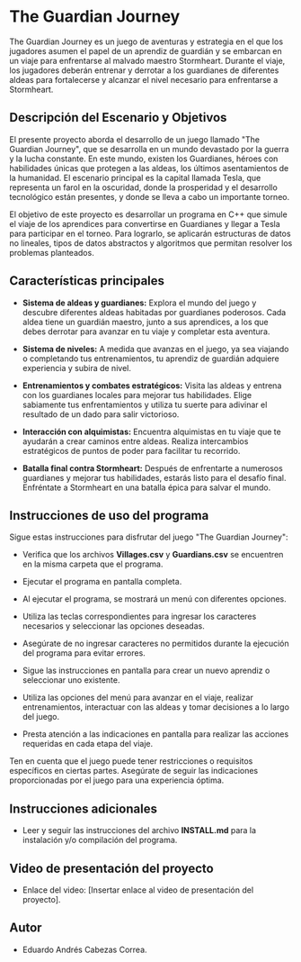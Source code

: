 # The Guardian Journey

The Guardian Journey es un juego de aventuras y estrategia en el que los jugadores asumen el papel de un aprendiz de guardián y se embarcan en un viaje para enfrentarse al malvado maestro Stormheart. Durante el viaje, los jugadores deberán entrenar y derrotar a los guardianes de diferentes aldeas para fortalecerse y alcanzar el nivel necesario para enfrentarse a Stormheart.

## Descripción del Escenario y Objetivos

El presente proyecto aborda el desarrollo de un juego llamado "The Guardian Journey", que se desarrolla en un mundo devastado por la guerra y la lucha constante. En este mundo, existen los Guardianes, héroes con habilidades únicas que protegen a las aldeas, los últimos asentamientos de la humanidad. El escenario principal es la capital llamada Tesla, que representa un farol en la oscuridad, donde la prosperidad y el desarrollo tecnológico están presentes, y donde se lleva a cabo un importante torneo.

El objetivo de este proyecto es desarrollar un programa en C++ que simule el viaje de los aprendices para convertirse en Guardianes y llegar a Tesla para participar en el torneo. Para lograrlo, se aplicarán estructuras de datos no lineales, tipos de datos abstractos y algoritmos que permitan resolver los problemas planteados.

## Características principales

- **Sistema de aldeas y guardianes:** Explora el mundo del juego y descubre diferentes aldeas habitadas por guardianes poderosos. Cada aldea tiene un guardián maestro, junto a sus aprendices, a los que debes derrotar para avanzar en tu viaje y completar esta aventura.

- **Sistema de niveles:** A medida que avanzas en el juego, ya sea viajando o completando tus entrenamientos, tu aprendiz de guardián adquiere experiencia y subira de nivel.

- **Entrenamientos y combates estratégicos:** Visita las aldeas y entrena con los guardianes locales para mejorar tus habilidades. Elige sabiamente tus enfrentamientos y utiliza tu suerte para adivinar el resultado de un dado para salir victorioso.

- **Interacción con alquimistas:** Encuentra alquimistas en tu viaje que te ayudarán a crear caminos entre aldeas. Realiza intercambios estratégicos de puntos de poder para facilitar tu recorrido.

- **Batalla final contra Stormheart:** Después de enfrentarte a numerosos guardianes y mejorar tus habilidades, estarás listo para el desafío final. Enfréntate a Stormheart en una batalla épica para salvar el mundo.

## Instrucciones de uso del programa

Sigue estas instrucciones para disfrutar del juego "The Guardian Journey":

- Verifica que los archivos **Villages.csv** y **Guardians.csv** se encuentren en la misma carpeta que el programa.

- Ejecutar el programa en pantalla completa.

- Al ejecutar el programa, se mostrará un menú con diferentes opciones.

- Utiliza las teclas correspondientes para ingresar los caracteres necesarios y seleccionar las opciones deseadas.

- Asegúrate de no ingresar caracteres no permitidos durante la ejecución del programa para evitar errores.

- Sigue las instrucciones en pantalla para crear un nuevo aprendiz o seleccionar uno existente.

- Utiliza las opciones del menú para avanzar en el viaje, realizar entrenamientos, interactuar con las aldeas y tomar decisiones a lo largo del juego.

- Presta atención a las indicaciones en pantalla para realizar las acciones requeridas en cada etapa del viaje.

Ten en cuenta que el juego puede tener restricciones o requisitos específicos en ciertas partes. Asegúrate de seguir las indicaciones proporcionadas por el juego para una experiencia óptima.

## Instrucciones adicionales

- Leer y seguir las instrucciones del archivo **INSTALL.md** para la instalación y/o compilación del programa.

## Video de presentación del proyecto 

- Enlace del video: [Insertar enlace al video de presentación del proyecto].

## Autor

- Eduardo Andrés Cabezas Correa.